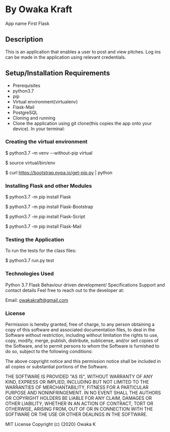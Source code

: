# By Owaka Kraft
App name
First Flask

## Description
This is an application that enables a user to post and view pitches. Log ins can  be made in the application using relevant credentials.

## Setup/Installation Requirements
* Prerequisites
* python3.7
* pip
* Virtual environment(virtualenv)
* Flask-Mail
* PostgreSQL
* Cloning and running
* Clone the application using git clone(this copies the app onto your device). In your terminal:


### Creating the virtual environment
$ python3.7 -m venv --without-pip virtual

$ source virtual/bin/env

$ curl https://bootstrap.pypa.io/get-pip.py | python

### Installing Flask and other Modules
$ python3.7 -m pip install Flask

$ python3.7 -m pip install Flask-Bootstrap

$ python3.7 -m pip install Flask-Script

$ python3.7 -m pip install Flask-Mail

### Testing the Application
To run the tests for the class files:

$ python3.7 run.py test

### Technologies Used
Python 3.7
Flask
Behaviour driven development/ Specifications
Support and contact details
Feel free to reach out to the developer at:

Email: owakakraft@gmail.com

### License
Permission is hereby granted, free of charge, to any person obtaining a copy of this software and associated documentation files, to deal in the Software without restriction, including without limitation the rights to use, copy, modify, merge, publish, distribute, sublicense, and/or sell copies of the Software, and to permit persons to whom the Software is furnished to do so, subject to the following conditions:

The above copyright notice and this permission notice shall be included in all copies or substantial portions of the Software.

THE SOFTWARE IS PROVIDED "AS IS", WITHOUT WARRANTY OF ANY KIND, EXPRESS OR IMPLIED, INCLUDING BUT NOT LIMITED TO THE WARRANTIES OF MERCHANTABILITY, FITNESS FOR A PARTICULAR PURPOSE AND NONINFRINGEMENT. IN NO EVENT SHALL THE AUTHORS OR COPYRIGHT HOLDERS BE LIABLE FOR ANY CLAIM, DAMAGES OR OTHER LIABILITY, WHETHER IN AN ACTION OF CONTRACT, TORT OR OTHERWISE, ARISING FROM, OUT OF OR IN CONNECTION WITH THE SOFTWARE OR THE USE OR OTHER DEALINGS IN THE SOFTWARE.

MIT License Copyright (c) {2020} Owaka K